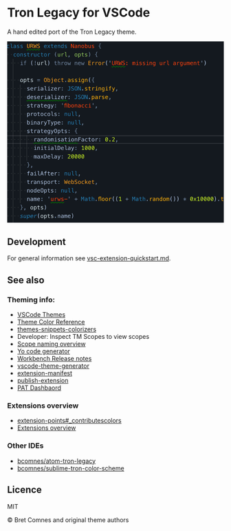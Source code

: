 # Tron Legacy for VSCode

A hand edited port of the Tron Legacy theme.

![](images/screenshot.png)

## Development

For general information see [vsc-extension-quickstart.md](vsc-extension-quickstart.md).

## See also

### Theming info:

- [VSCode Themes](https://code.visualstudio.com/docs/getstarted/themes)
- [Theme Color Reference](https://code.visualstudio.com/docs/getstarted/theme-color-reference)
- [themes-snippets-colorizers](https://code.visualstudio.com/docs/extensions/themes-snippets-colorizers#_textmate-theme-rules)
-  Developer: Inspect TM Scopes to view scopes
- [Scope naming overview](https://www.sublimetext.com/docs/3/scope_naming.html)
- [Yo code generator](https://code.visualstudio.com/docs/extensions/yocode)
- [Workbench Release notes](https://code.visualstudio.com/updates/v1_12#_workbench)
- [vscode-theme-generator](https://github.com/Tyriar/vscode-theme-generator)
- [extension-manifest](https://code.visualstudio.com/docs/extensionAPI/extension-manifest)
- [publish-extension](https://code.visualstudio.com/docs/extensions/publish-extension)
- [PAT Dashbaord](https://bcomnes.visualstudio.com/)

### Extensions overview

- [extension-points#_contributescolors](https://code.visualstudio.com/docs/extensionAPI/extension-points#_contributescolors)
- [Extensions overview](https://code.visualstudio.com/docs/extensions/overview)

### Other IDEs

- [bcomnes/atom-tron-legacy](https://github.com/bcomnes/atom-tron-legacy)
- [bcomnes/sublime-tron-color-scheme](https://github.com/bcomnes/sublime-tron-color-scheme)

## Licence

MIT

© Bret Comnes and original theme authors
